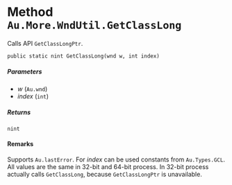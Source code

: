 # Method `Au.More.WndUtil.GetClassLong`

Calls API `GetClassLongPtr`.

```
public static nint GetClassLong(wnd w, int index)
```

##### Parameters

- *w*  (`Au.wnd`)
- *index*  (`int`)

##### Returns

`nint`

#### Remarks

Supports `Au.lastError`. For *index* can be used constants from `Au.Types.GCL`. All values are the same in 32-bit and 64-bit process. In 32-bit process actually calls `GetClassLong`, because `GetClassLongPtr` is unavailable.